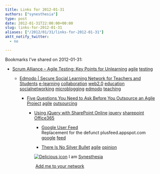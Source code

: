 ```yaml
---
title: Links for 2012-01-31
authors: ["synesthesia"]
type: post
date: 2012-01-31T22:00:00+00:00
slug: links-for-2012-01-31 
aliases: ["/2012/01/31/links-for-2012-01-31"]
aktt_notify_twitter:
  - no

---
```

Bookmarks I&#8217;ve shared on 2012-01-31:

  * [Scrum Alliance &#8211; Agile Testing: Key Points for Unlearning][1] 
    [agile][2] [testing][3] </li> 
    
      * [Edmodo | Secure Social Learning Network for Teachers and Students][4] 
        [e-learning][5] [collaboration][6] [web2.0][7] [education][8] [socialnetworking][9] [microblogging][10] [edmodo][11] [teaching][12] </li> 
        
          * [Five Questions You Need to Ask Before You Outsource an Agile Project][13] 
            [agile][2] [outsourcing][14] </li> 
            
              * [Using jQuery with SharePoint Online][15] 
                [jquery][16] [sharepoint][17] [Office365][18] </li> 
                
                  * [Google User Feed][19]  
                    Replacement for the defunct plusfeed.appspot.com  
                    [google][20] [feed][21] 
                  * [There Is No Silver Bullet][22] 
                    [agile][2] [opinion][23] </li> </ul> 
                    
                    <p class="deliciouslink">
                      <a href="https://del.icio.us/synesthesia" title="See all my bookmarks on del.icio.us"><img src="https://www.synesthesia.co.uk/images/deliciousicon.jpg" alt="Delicious icon" /></a>&nbsp;I am <a href="https://del.icio.us/synesthesia" title="See all my bookmarks on del.icio.us">Synesthesia</a>
                    </p>
                    
                    <p class="deliciouslink">
                      <a href="https://del.icio.us/network?add=synesthesia" title="Add me to your del.icio.us network"><img src="https://www.synesthesia.co.uk/images/add.gif" alt="" /></a>&nbsp;<a href="https://del.icio.us/network?add=synesthesia" title="Add me to your del.icio.us network">Add me to your network</a>
                    </p>

 [1]: https://scrumalliance.org/articles/392-agile-testing-key-points-for-unlearning
 [2]: https://www.delicious.com/synesthesia/agile
 [3]: https://www.delicious.com/synesthesia/testing
 [4]: https://www.edmodo.com/
 [5]: https://www.delicious.com/synesthesia/e-learning
 [6]: https://www.delicious.com/synesthesia/collaboration
 [7]: https://www.delicious.com/synesthesia/web2.0
 [8]: https://www.delicious.com/synesthesia/education
 [9]: https://www.delicious.com/synesthesia/socialnetworking
 [10]: https://www.delicious.com/synesthesia/microblogging
 [11]: https://www.delicious.com/synesthesia/edmodo
 [12]: https://www.delicious.com/synesthesia/teaching
 [13]: https://www.sys-con.com/node/2145652
 [14]: https://www.delicious.com/synesthesia/outsourcing
 [15]: https://www.add-in-express.com/creating-addins-blog/2012/01/30/jquery-sharepoint-online
 [16]: https://www.delicious.com/synesthesia/jquery
 [17]: https://www.delicious.com/synesthesia/sharepoint
 [18]: https://www.delicious.com/synesthesia/Office365
 [19]: https://plusfeed.frosas.net/
 [20]: https://www.delicious.com/synesthesia/google+
 [21]: https://www.delicious.com/synesthesia/feed
 [22]: https://www.netobjectives.com/blogs/there-is-no-silver-bullet
 [23]: https://www.delicious.com/synesthesia/opinion